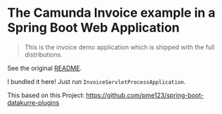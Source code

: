 # The Camunda Invoice example in a Spring Boot Web Application
> This is the invoice demo application which is shipped with the full distributions.

See the original [README](https://github.com/camunda/camunda-bpm-platform/tree/master/examples/invoice).

I bundled it here! Just run `InvoiceServletProcessApplication`.

This based on this Project: https://github.com/pme123/spring-boot-datakurre-plugins
